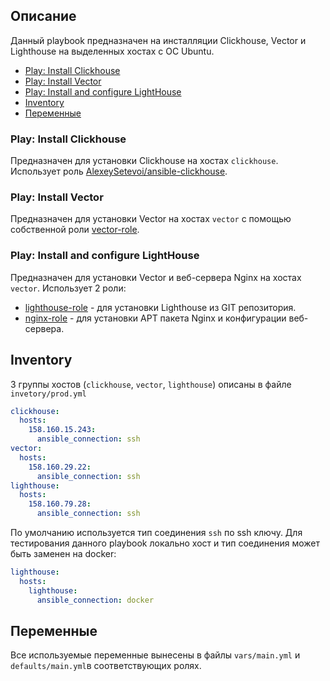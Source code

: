 
## Описание

Данный playbook предназначен на инсталляции Clickhouse, Vector и Lighthouse на выделенных хостах с ОС Ubuntu.

- [Play: Install Clickhouse](#play-install-clickhouse)
- [Play: Install Vector](#play-install-vector)
- [Play: Install and configure LightHouse](#play-install-and-configure-lighthouse)
- [Inventory](#inventory)
- [Переменные](#переменные)


### Play: Install Clickhouse

Предназначен для установки Clickhouse на хостах `clickhouse`.  
Использует роль [AlexeySetevoi/ansible-clickhouse](https://github.com/AlexeySetevoi/ansible-clickhouse).

### Play: Install Vector

Предназначен для установки Vector на хостах `vector` c помощью собственной роли [vector-role]((https://github.com/nikryl/vector-role)).

### Play: Install and configure LightHouse

Предназначен для установки Vector и веб-сервера Nginx на хостах `vector`. Использует 2 роли:  
- [lighthouse-role]((https://github.com/nikryl/lighthouse-role)) - для установки Lighthouse из GIT репозитория.
- [nginx-role]((https://github.com/nikryl/nginx-role)) - для установки APT пакета Nginx и конфигурации веб-сервера.

## Inventory

3 группы хостов (`clickhouse`, `vector`, `lighthouse`) описаны в файле `invetory/prod.yml`

```yml
clickhouse:
  hosts:
    158.160.15.243:
      ansible_connection: ssh 
vector:
  hosts:
    158.160.29.22:
      ansible_connection: ssh
lighthouse:
  hosts:
    158.160.79.28:
      ansible_connection: ssh 
```

По умолчанию используется тип соединения `ssh` по ssh ключу. Для тестирования данного playbook локально хост и тип соединения может быть заменен на docker:
```yml
lighthouse:
  hosts:
    lighthouse:
      ansible_connection: docker
```
## Переменные

Все используемые переменные вынесены в файлы `vars/main.yml` и `defaults/main.yml`в соответствующих ролях.

